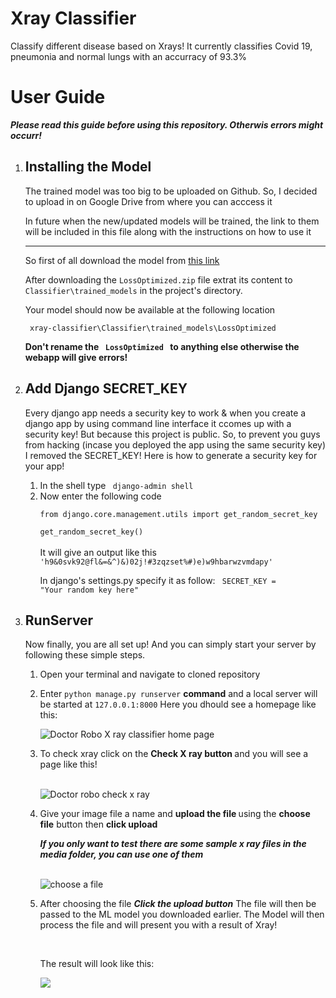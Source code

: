 # Xray Classifier
Classify different disease based on Xrays! It currently classifies Covid 19, pneumonia and normal lungs with an accurracy of 93.3%


<h1> User Guide </h1>

<b><i> Please read this guide before using this repository. Otherwis errors might occurr! </i></b>

<ol>

<li>
<h2> Installing the Model </h2>
<p> The trained model was too big to be uploaded on Github. So, I decided to upload in on Google Drive from where you can acccess it </p>
<p> In future when the new/updated models will be trained, the link to them will be included in this file along with the instructions on how to use it </p>
<hr>
<p> So first of all download the model from  <a href="https://drive.google.com/file/d/1KBKUyLmSb7fHo5_uhpFZvi9661hEF4f8/view?usp=sharing"> this link </a></p>
<p> After downloading the <code>LossOptimized.zip</code> file extrat its content to <code>Classifier\trained_models</code> in the project's directory.</p>
<p> Your model should now be available at the following location </p>
<code> xray-classifier\Classifier\trained_models\LossOptimized </code>

<b>Don't rename the <code> LossOptimized </code> to anything else otherwise the webapp will give errors!</b>

</li>
<li>
<h2>Add Django SECRET_KEY </h2>
<p>
Every django app needs a security key to work & when you create a django app by using command line interface it ccomes up with a security key!
But because this project is public. So, to prevent you guys from hacking (incase you deployed the app using the same security key) I removed the SECRET_KEY!
Here is how to generate a security key for your app!
<ol>
<li>
In the shell type <code> django-admin shell </code>
</li>
<li>
Now enter the following code <br> <code>
from django.core.management.utils import get_random_secret_key</code><br>
<code>
get_random_secret_key() </code>
<br><br>
It will give an output like this 
<code>
'h9&0svk92@fl&=&^)&)02j!#3zqzset%#)e)w9hbarwzvmdapy'
</code>

In django's settings.py specify it as follow:
<code>
SECRET_KEY = "Your random key here"
</code></li></ol></p></li>

<li>
<h2> RunServer </h2>
<p>
Now finally, you are all set up! And you can simply start your server by following these simple steps.
<ol>
<li>
Open your terminal and navigate to cloned repository
</li>
<li>
<p>Enter <code>python manage.py runserver</code> <b>command</b> and a local server will be started at <code>127.0.0.1:8000</code> Here you dhould see a homepage like this:</p>
<img src="https://user-images.githubusercontent.com/87518251/184303955-8cb066f7-f248-4617-987c-21a8461a8c68.png" alt="Doctor Robo X ray classifier home page">

</li>
<li>
<p>To check xray click on the <b> Check X ray button </b> and you will see a page like this!</p> <br>
<img src="https://user-images.githubusercontent.com/87518251/184304628-d28f57a5-a373-46f6-945c-8b654555cd5e.png" alt="Doctor robo check x ray">
</li>

<li>
<p>
Give your image file a name and <b> upload the file </b> using the <b>choose file</b> button then <b>click upload</b> </p>
<p><b><i> If you only want to test there are some sample x ray files in the media folder, you can use one of them </i></b><p><br>
<img src="https://user-images.githubusercontent.com/87518251/184305338-904115e2-08fd-4013-b9d2-32e46277ba00.png" alt="choose a file">
</li>

<li>
<p>After choosing the file <b><i>Click the upload button</i></b> The file will then be passed to the ML model you downloaded earlier. The Model will then process the file and will present you with a result of Xray! </p><br>
<p>
The result will look like this: <br> </p>
<img src="https://user-images.githubusercontent.com/87518251/184306352-c3fa93bc-8991-4e00-b257-e75fd44b0c4c.png">

</li>

</ol>
</p>
</li>
</ol>

